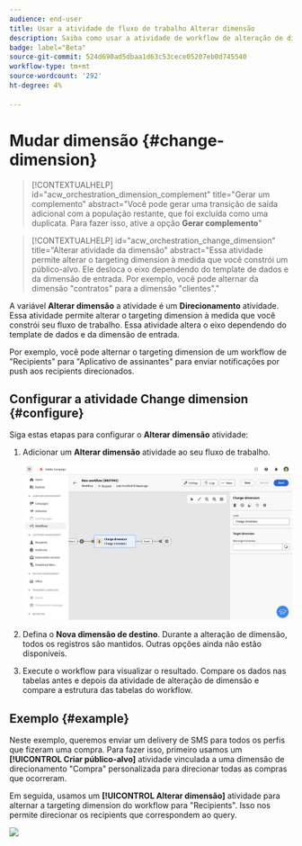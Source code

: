 ```yaml
---
audience: end-user
title: Usar a atividade de fluxo de trabalho Alterar dimensão
description: Saiba como usar a atividade de workflow de alteração de dimensão
badge: label="Beta"
source-git-commit: 524d690ad5dbaa1d63c53cece05207eb0d745540
workflow-type: tm+mt
source-wordcount: '292'
ht-degree: 4%

---
```



# Mudar dimensão {#change-dimension}

>[!CONTEXTUALHELP]
>id="acw_orchestration_dimension_complement"
>title="Gerar um complemento"
>abstract="Você pode gerar uma transição de saída adicional com a população restante, que foi excluída como uma duplicata. Para fazer isso, ative a opção **Gerar complemento**"

>[!CONTEXTUALHELP]
>id="acw_orchestration_change_dimension"
>title="Alterar atividade da dimensão"
>abstract="Essa atividade permite alterar o targeting dimension à medida que você constrói um público-alvo. Ele desloca o eixo dependendo do template de dados e da dimensão de entrada. Por exemplo, você pode alternar da dimensão &quot;contratos&quot; para a dimensão &quot;clientes&quot;."

A variável **Alterar dimensão** a atividade é um **Direcionamento** atividade. Essa atividade permite alterar o targeting dimension à medida que você constrói seu fluxo de trabalho.
Essa atividade altera o eixo dependendo do template de dados e da dimensão de entrada.

Por exemplo, você pode alternar o targeting dimension de um workflow de &quot;Recipients&quot; para &quot;Aplicativo de assinantes&quot; para enviar notificações por push aos recipients direcionados.

## Configurar a atividade Change dimension {#configure}

Siga estas etapas para configurar o **Alterar dimensão** atividade:

1. Adicionar um **Alterar dimensão** atividade ao seu fluxo de trabalho.

   ![](../assets/workflow-change-dimension.png)

1. Defina o **Nova dimensão de destino**. Durante a alteração de dimensão, todos os registros são mantidos. Outras opções ainda não estão disponíveis.

1. Execute o workflow para visualizar o resultado. Compare os dados nas tabelas antes e depois da atividade de alteração de dimensão e compare a estrutura das tabelas do workflow.

## Exemplo {#example}

Neste exemplo, queremos enviar um delivery de SMS para todos os perfis que fizeram uma compra. Para fazer isso, primeiro usamos um **[!UICONTROL Criar público-alvo]** atividade vinculada a uma dimensão de direcionamento &quot;Compra&quot; personalizada para direcionar todas as compras que ocorreram.

Em seguida, usamos um **[!UICONTROL Alterar dimensão]** atividade para alternar a targeting dimension do workflow para &quot;Recipients&quot;. Isso nos permite direcionar os recipients que correspondem ao query.

![](assets/workflow-change-dimension-example.png)
